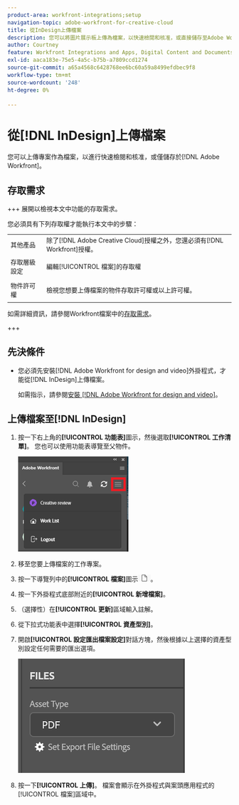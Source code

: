 ```yaml
---
product-area: workfront-integrations;setup
navigation-topic: adobe-workfront-for-creative-cloud
title: 從InDesign上傳檔案
description: 您可以將圖片展示板上傳為檔案，以快速檢閱和核准，或直接儲存至Adobe Workfront。
author: Courtney
feature: Workfront Integrations and Apps, Digital Content and Documents
exl-id: aaca183e-75e5-4a5c-b75b-a7809ccd1274
source-git-commit: a65a4568c6428768ee6bc60a59a8499efdbec9f8
workflow-type: tm+mt
source-wordcount: '248'
ht-degree: 0%

---
```


# 從[!DNL InDesign]上傳檔案

您可以上傳專案作為檔案，以進行快速檢閱和核准，或僅儲存於[!DNL Adobe Workfront]。

## 存取需求

+++ 展開以檢視本文中功能的存取需求。

您必須具有下列存取權才能執行本文中的步驟：

<table style="table-layout:auto"> 
 <col> 
 <col> 
 <tbody> 
  <!-- <tr> 
   <td role="rowheader">[!DNL Adobe Workfront] package</td> 
   <td> Any</td> 
  </tr> 
  <tr data-mc-conditions=""> 
   <td role="rowheader">[!DNL Adobe Workfront] license</td> 
   <td>
   <p>Standard</p>
   <p>Work or higher</p> </td> 
  </tr> 
  <tr> -->
   <td role="rowheader">其他產品</td> 
   <td>除了[!DNL Adobe Creative Cloud]授權之外，您還必須有[!DNL Workfront]授權。</td> 
  </tr> 
  <tr> 
   <td role="rowheader">存取層級設定</td> 
   <td> <p>編輯[!UICONTROL 檔案]的存取權</p> </td> 
  </tr> 
  <tr> 
   <td role="rowheader">物件許可權</td> 
   <td> <p>檢視您想要上傳檔案的物件存取許可權或以上許可權。</p></td> 
  </tr> 
 </tbody> 
</table>

如需詳細資訊，請參閱Workfront檔案中的[存取需求](/help/quicksilver/administration-and-setup/add-users/access-levels-and-object-permissions/access-level-requirements-in-documentation.md)。

+++

## 先決條件

* 您必須先安裝[!DNL Adobe Workfront for design and video]外掛程式，才能從[!DNL InDesign]上傳檔案。

  如需指示，請參閱[安裝 [!DNL Adobe Workfront for design and video]](/help/quicksilver/workfront-integrations-and-apps/adobe-workfront-for-creative-cloud/wf-install-cc.md)。

## 上傳檔案至[!DNL InDesign]

1. 按一下右上角的&#x200B;**[!UICONTROL 功能表]**&#x200B;圖示，然後選取&#x200B;**[!UICONTROL 工作清單]**。 您也可以使用功能表導覽至父物件。

   ![返回工作清單](assets/go-back-to-work-list-350x314.png)

1. 移至您要上傳檔案的工作專案。
1. 按一下導覽列中的&#x200B;**[!UICONTROL 檔案]**&#x200B;圖示![檔案圖示](assets/documents.png)。

1. 按一下外掛程式底部附近的&#x200B;**[!UICONTROL 新增檔案]**。
1. （選擇性）在&#x200B;**[!UICONTROL 更新]**&#x200B;區域輸入註解。
1. 從下拉式功能表中選擇&#x200B;**[!UICONTROL 資產型別]**。
1. 開啟&#x200B;**[!UICONTROL 設定匯出檔案設定]**&#x200B;對話方塊，然後根據以上選擇的資產型別設定任何需要的匯出選項。

   ![檔案匯出設定](assets/file-export-settings.png)
1. 按一下&#x200B;**[!UICONTROL 上傳]**。
檔案會顯示在外掛程式與案頭應用程式的[!UICONTROL 檔案]區域中。
